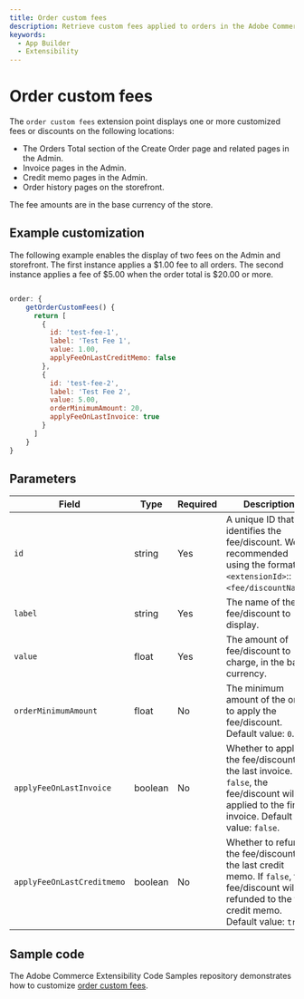 ```yaml
---
title: Order custom fees
description: Retrieve custom fees applied to orders in the Adobe Commerce Admin.
keywords:
  - App Builder
  - Extensibility
---
```


# Order custom fees

The `order custom fees` extension point displays one or more customized fees or discounts on the following locations:

* The Orders Total section of the Create Order page and related pages in the Admin.
* Invoice pages in the Admin.
* Credit memo pages in the Admin.
* Order history pages on the storefront.

The fee amounts are in the base currency of the store.

## Example customization​

The following example enables the display of two fees on the Admin and storefront. The first instance applies a $1.00 fee to all orders. The second instance applies a fee of $5.00 when the order total is $20.00 or more.

```javascript

order: {
    getOrderCustomFees() {
      return [
        {
          id: 'test-fee-1',
          label: 'Test Fee 1',
          value: 1.00,
          applyFeeOnLastCreditMemo: false
        },
        {
          id: 'test-fee-2',
          label: 'Test Fee 2',
          value: 5.00,
          orderMinimumAmount: 20,
          applyFeeOnLastInvoice: true
        }
      ]
    }
}
```

## Parameters

| Field | Type | Required | Description |
| --- | --- | --- | --- |
`id` | string | Yes | A unique ID that identifies the fee/discount. We recommended using the format: `<extensionId>`::`<fee/discountName>`.
`label` | string | Yes | The name of the fee/discount to display.
`value` | float | Yes | The amount of fee/discount to charge, in the base currency.
`orderMinimumAmount` | float | No | The minimum amount of the order to apply the fee/discount. Default value: `0`.
`applyFeeOnLastInvoice` | boolean | No | Whether to apply the fee/discount to the last invoice. If `false`, the fee/discount will be applied to the first invoice. Default value: `false`.
`applyFeeOnLastCreditmemo` | boolean | No | Whether to refund the fee/discount to the last credit memo. If `false`, the fee/discount will be refunded to the first credit memo. Default value: `true`.

## Sample code

The Adobe Commerce Extensibility Code Samples repository demonstrates how to customize [order custom fees](https://github.com/adobe/adobe-commerce-samples/tree/main/admin-ui-sdk/order/custom-fees).
